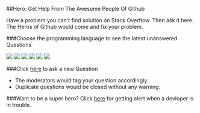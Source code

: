 ##Hero: Get Help 	From The Awesome People Of Github 

Have a problem you can't find solution on Stack Overflow. Then ask it here. The Heros of Github would come and fix your problem. 

###Choose the programming language to see the latest unanswered Questions

<a href="https://github.com/hackerkid/hero/labels/Javascript"><img src="https://github.com/hackerkid/hero/blob/master/images/javascript.png"></a>
<a href="https://github.com/hackerkid/hero/labels/PHP"><img src="https://github.com/hackerkid/hero/blob/master/images/php.png"></a>
<a href="https://github.com/hackerkid/hero/labels/C#"><img src="https://github.com/hackerkid/hero/blob/master/images/c%23.png"></a>
<a href="https://github.com/hackerkid/hero/labels/Python"><img src="https://github.com/hackerkid/hero/blob/master/images/python.png"></a>
<a href="https://github.com/hackerkid/hero/labels/CSS"><img src="https://github.com/hackerkid/hero/blob/master/images/css.png"></a>
<a href="https://github.com/hackerkid/hero/labels/jQuery"><img src="https://github.com/hackerkid/hero/blob/master/images/jquery.png"></a>

###Click [here](https://github.com/hackerkid/hero/issues/new) to ask a new Question

* The moderators would tag your question accordingly. 
* Duplicate questions would be closed without any warning.

###Want to be a super hero? Click [here](https://github.com/hackerkid/hero/subscription) for getting alert when a devloper is in trouble. 

